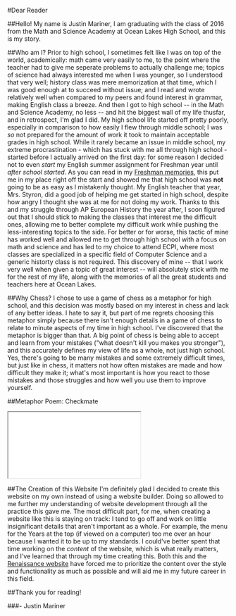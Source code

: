 #Dear Reader

##Hello!
My name is Justin Mariner, I am graduating with the class of 2016 from the Math and Science Academy at Ocean Lakes High School, and this is my story.

##Who am I?
Prior to high school, I sometimes felt like I was on top of the world, academically: math came very easily to me, to the point where the teacher had to give me seperate problems to actually challenge me; topics of science had always interested me when I was younger, so I understood that very well; history class was mere memorization at that time, which I was good enough at to succeed without issue; and I read and wrote relatively well when compared to my peers and found interest in grammar, making English class a breeze. And then I got to high school -- in the Math and Science Academy, no less -- and hit the biggest wall of my life thusfar, and in retrospect, I'm glad I did. My high school life started off pretty poorly, especially in comparison to how easily I flew through middle school; I was *so* not prepared for the amount of work it took to maintain acceptable grades in high school. While it rarely became an issue in middle school, my extreme procrastination - which has stuck with me all through high school - started before I actually arrived on the first day: for some reason I decided not to even *start* my English summer assignment for Freshman year until *after school started*. As you can read in my [Freshman memories](/portfolio/9th_grade/), this put me in my place right off the start and showed me that high school was **not** going to be as easy as I mistakenly thought. My English teacher that year, Mrs. Styron, did a good job of helping me get started in high school, despite how angry I thought she was at me for not doing my work. Thanks to this and my struggle through AP European History the year after, I soon figured out that I should stick to making the classes that interest me the difficult ones, allowing me to better complete my difficult work while pushing the less-interesting topics to the side. For better or for worse, this tactic of mine has worked well and allowed me to get through high school with a focus on math and science and has led to my choice to attend ECPI, where most classes are specialized in a specific field of Computer Science and a generic historty class is not required. This discovery of mine -- that I work very well when given a topic of great interest -- will absolutely stick with me for the rest of my life, along with the memories of all the great students and teachers here at Ocean Lakes.

##Why Chess?
I chose to use a game of chess as a metaphor for high school, and this decision was mostly based on my interest in chess and lack of any better ideas. I hate to say it, but part of me regrets choosing this metaphor simply because there isn't enough details in a game of chess to relate to minute aspects of my time in high school. I've discovered that the metaphor is bigger than that. A big point of chess is being able to accept and learn from your mistakes ("what doesn't kill you makes you stronger"), and this accurately defines my view of life as a whole, not just high school. Yes, there's going to be many mistakes and some extremely difficult times, but just like in chess, it matters not how often mistakes are made and how difficult they make it; what's most important is how you react to those mistakes and those struggles and how well you use them to improve yourself.

##Metaphor Poem: Checkmate

<iframe class="document autofit" src="./nomemories/doc.html" scrolling="no"></iframe>

##The Creation of this Website
I'm definitely glad I decided to create this website on my own instead of using a website builder. Doing so allowed to me further my understanding of website development through all the practice this gave me. The most difficult part, for me, when creating a website like this is staying on track: I tend to go off and work on little insignificant details that aren't important as a whole. For example, the menu for the Years at the top (if viewed on a computer) too me over an hour because I wanted it to be up to my standards. I could've better spent that time working on the *content* of the website, which is what really matters, and I've learned that through my time creating this. Both this and the [Renaissance website](/renaissance/) have forced me to prioritize the content over the style and functionality as much as possible and will aid me in my future career in this field.

##Thank you for reading!

###- Justin Mariner